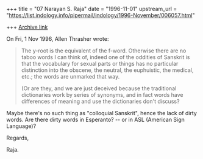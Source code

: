 +++
title = "07 Narayan S. Raja"
date = "1996-11-01"
upstream_url = "https://list.indology.info/pipermail/indology/1996-November/006057.html"

+++
[Archive link](https://list.indology.info/pipermail/indology/1996-November/006057.html)



On Fri, 1 Nov 1996, Allen Thrasher wrote:

> The y-root is the equivalent of the f-word.  Otherwise there are no taboo
> words I can think of, indeed one of the oddities of Sanskrit is that the
> vocabulary for sexual parts or things has no particular distinction into
> the obscene, the neutral, the euphuistic, the medical, etc.; the words are
> unmarked that way.  
> 
> (Or are they, and we are just deceived because the
> traditional dictionaries work by series of synonyms, and in fact words
> have differences of meaning and use the dictionaries don't discuss?


Maybe there's no such thing as
"colloquial Sanskrit", hence the
lack of dirty words.  Are there dirty 
words in Esperanto?  -- or in ASL
(American Sign Language)?

Regards,


Raja.





